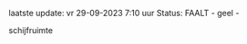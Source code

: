 laatste update: 
vr 29-09-2023  7:10   uur 
Status: FAALT - geel - 
<div class="service Y">schijfruimte</div>